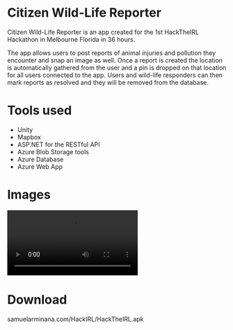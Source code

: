 # Citizen Wild-Life Reporter
Citizen Wild-Life Reporter is an app created for the 1st HackTheIRL Hackathon in Melbourne Florida in 36 hours.

The app allows users to post reports of animal injuries and pollution they encounter and snap an image as well. Once a report is created the location is automatically gathered from the user and a pin is dropped on that location for all users connected to the app. Users and wild-life responders can then mark reports as resolved and they will be removed from the database.

# Tools used
- Unity
- Mapbox
- ASP.NET for the RESTful API
- Azure Blob Storage tools
- Azure Database
- Azure Web App

# Images
![alt text](https://samuelarminana.com/u/12018-11-05_19-35-32.mp4.mp4)

# Download
samuelarminana.com/HackIRL/HackTheIRL.apk
